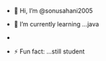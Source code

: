 - 👋 Hi, I’m @sonusahani2005
  
- 🌱 I’m currently learning ...java
  
  
- 
- ⚡ Fun fact: ...still student

<!---
sonusahani2005/sonusahani2005 is a ✨ special ✨ repository because its `README.md` (this file) appears on your GitHub profile.
You can click the Preview link to take a look at your changes.
--->
